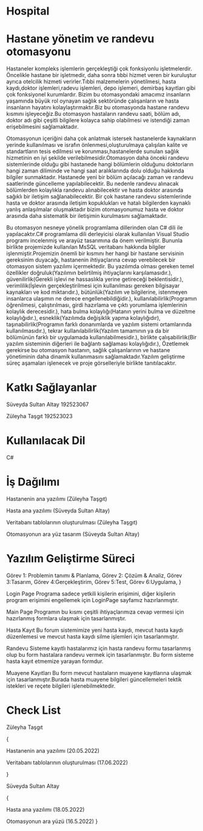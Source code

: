 # Hospital
# Hastane yönetim ve randevu otomasyonu
Hastaneler kompleks işlemlerin gerçekleştiği çok fonksiyonlu işletmelerdir. Öncelikle hastane bir işletmedir, daha sonra tıbbi hizmet veren bir kuruluştur ayrıca otelcilik hizmeti verirler.Tıbbi malzemelerin yönetilmesi, hasta kaydı,doktor işlemleri,radevu işlemleri, depo işlemeri, demirbaş kayıtları gibi çok fonksiyonel kurumlardır. Bizim bu otomasyondaki amacımız insanların yaşamında büyük rol oynayan sağlık sektöründe çalışanların ve hasta insanların hayatını kolaylaştırmaktır.Biz bu otomasyonda hastane randevu kısmını işleyeceğiz.Bu otomasyon hastaların randevu saati, bölüm adı, doktor adı gibi çeşitli bilgilere kolayca sahip olabilmesi ve istendiği zaman erişebilmesini sağlamaktadır.

Otomasyonun içeriğini daha çok anlatmak istersek hastanelerde kaynakların yerinde kullanılması ve israfın önlenmesi,oluşturulmaya çalışılan kalite ve standartların tesis edilmesi ve korunması,hastanelerde sunulan sağlık hizmetinin en iyi şekilde verilebilmesidir.Otomasyon daha önceki randevu sistemlerinde olduğu gibi hastanede hangi bölümlerin olduğunu doktorların hangi zaman diliminde ve hangi saat aralıklarında dolu olduğu hakkında bilgiler sunmaktadır. Hastanede yeni bir bölüm açılacağı zaman ve randevu saatlerinde güncelleme yapılabilecektir. Bu nedenle randevu alınacak bölümlerden kolaylıkla randevu alınabilecektir ve hasta doktor arasında sağıklı bir iletişim sağlanabilecektir. Bir çok hastane randevu sistemlerinde hasta ve doktor arasında iletişim kopuklukları ve hatalı bilgilerden kaynaklı yanlış anlaşılmalar oluşmaktadır bizim otomasyonumuz hasta ve doktor arasında daha sistematik bir iletişimin kurulmasını sağlamaktadır. 


Bu otomasyon nesneye yönelik programlama dillerinden olan C# dili ile yapılacaktır.C# programlama dili derleyicisi olarak kullanılan Visual Studio programı incelenmiş ve arayüz tasarımına da önem verilmiştir. Bununla birlikte projemizde kullanılan MsSQL veritabanı hakkında bilgiler işlenmiştir.Projemizin önemli bir kısmını her hangi bir hastane servisinin gereksinim duyacağı, hastanenin ihtiyaçlarına cevap verebilecek bir otomasyon sistem yazılımı içermektedir. Bu yazılımda olması gereken temel özellikler doğruluk(Yazılımın belirtilmiş ihtiyaçlarını karşılamasıdır.), güvenilirlik(Gerekli işlevi ne hassaslıkla yerine getireceği beklentisidir.), verimlilik(İşlevin gerçekleştirilmesi için kullanılması gereken bilgisayar kaynakları ve kod miktarıdır.), bütünlük(Yazılım ve bilgilerine, istenmeyen insanlarca ulaşımın ne derece engellenebildiğidir.), kullanılabilirlik(Programın öğrenilmesi, çalıştırılması, girdi hazırlama ve çıktı yorumlama işlemlerinin kolaylık derecesidir.), hata bulma kolaylığı(Hatanın yerini bulma ve düzeltme kolaylığıdır.), esneklik(Yazılımda değişiklik yapma kolaylığıdır), taşınabilirlik(Programın farklı donanımlarda ve yazılım sistemi ortamlarında kullanılmasıdır.), tekrar kullanılabilirlik(Yazılım tamamının ya da bir bölümünün farklı bir uygulamada kullanılabilmesidir.), birlikte çalışabilirlik(Bir yazılım sisteminin diğerleri ile bağlantı sağlaması kolaylığıdır.), Özetlemek gerekirse bu otomasyon hastanın, sağlık çalışanlarının ve hastane yönetiminin daha dinamik kullanımasını sağlamaktadır.Yazılım geliştirme süreç aşamaları işlenecek ve proje görselleriyle birlikte tanıtılacaktır.




# Katkı Sağlayanlar

Süveyda Sultan Altay 192523067

Züleyha Taşgıt 192523023


# Kullanılacak Dil

C#



# İş Dağılımı
Hastanenin ana yazılımı (Züleyha Taşgıt)

Hasta ana yazılımı (Süveyda Sultan Altay)

Veritabanı tablolarının oluşturulması (Züleyha Taşgıt)

Otomasyonun ara yüz  tasarım (Süveyda Sultan Altay)


 # Yazılım Geliştirme Süreci
 
 Görev 1: Problemin tanımı & Planlama,
 Görev 2: Çözüm & Analiz,
 Görev 3:Tasarım,
 Görev 4:Gerçekleştirim,
 Görev 5:Test,
 Görev 6:Uygulama,
}

Login Page
Programa sadece yetkili kişilerin erişimini, diğer kişilerin program erişimini engellemek için LoginPage sayfamız hazırlanmıştır.

Main Page
Programın bu kısmı çeşitli ihtiyaçlarımıza cevap vermesi için hazırlanmış formlara ulaşmak için tasarlanmıştır.

Hasta Kayıt
Bu forum sistemimize yeni hasta kaydı, mevcut hasta kaydı düzenlemesi ve mevcut hasta kaydı silme işlemleri için tasarlanmıştır.

Randevu
Sisteme kayıtlı hastalarımız için hasta randevu formu tasarlanmış olup bu form hastalara randevu vermek için tasarlanmıştır. Bu form sisteme hasta kayıt etmemize yarayan formdur.

Muayene Kayıtları
Bu form mevcut hastaların muayene kayıtlarına ulaşmak için tasarlanmıştır.Burada hasta muayene bilgileri güncellemeleri tektik istekleri ve reçete bilgileri
işlenebilmektedir.


# Check List

Züleyha Taşgıt

{

Hastanenin ana yazılımı (20.05.2022)

Veritabanı tablolarının oluşturulması (17.06.2022)

}

Süveyda Sultan Altay

{

Hasta ana yazılımı (18.05.2022)

Otomasyonun ara yüzü (16.5.2022)
}








